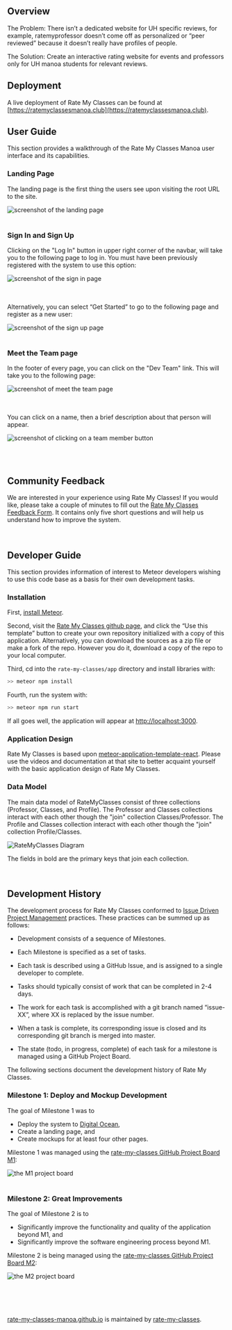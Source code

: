 ## Overview
The Problem: There isn’t a dedicated website for UH specific reviews, for example, ratemyprofessor doesn’t come off as personalized or “peer reviewed” because it doesn’t really have profiles of people.

The Solution: Create an interactive rating website for events and professors only for UH manoa students for relevant reviews.

## Deployment
A live deployment of Rate My Classes can be found at [https://ratemyclassesmanoa.club](https://ratemyclassesmanoa.club).

## User Guide
This section provides a walkthrough of the Rate My Classes Manoa user interface and its capabilities.


### Landing Page
The landing page is the first thing the users see upon visiting the root URL to the site.

<img style="display: block; margin-left: auto; margin-right: auto" src="doc/landing.png" alt="screenshot of the landing page">

<br>

### Sign In and Sign Up

Clicking on the "Log In" button in upper right corner of the navbar, will take you to the following page to log in. You must have been previously registered with the system to use this option:

<img style="display: block; margin-left: auto; margin-right: auto" src="doc/sign-in.png" alt="screenshot of the sign in page"><br>
<br>

Alternatively, you can select “Get Started” to go to the following page and register as a new user:

<img style="display: block; margin-left: auto; margin-right: auto" src="doc/sign-up.png" alt="screenshot of the sign up page">

<br>

### Meet the Team page

In the footer of every page, you can click on the "Dev Team" link. This will take you to the following page:

<img style="display: block; margin-left: auto; margin-right: auto" src="doc/dev-team.png" alt="screenshot of meet the team page"><br>
<br>

You can click on a name, then a brief description about that person will appear.

<img style="display: block; margin-left: auto; margin-right: auto" src="doc/dev-team-click.png" alt="screenshot of clicking on a team member button"><br>

<br>

## Community Feedback

We are interested in your experience using Rate My Classes! If you would like, please take a couple of minutes to fill out the [Rate My Classes Feedback Form](https://docs.google.com/forms/d/e/1FAIpQLSeVeaA6BbtIEhH--atN_EEg4dQoA27bt7Rgz3st0ZLUwLmciA/viewform?usp=sf_link). It contains only five short questions and will help us understand how to improve the system.

<br>

## Developer Guide

This section provides information of interest to Meteor developers wishing to use this code base as a basis for their own development tasks.

### Installation

First, [install Meteor](https://www.meteor.com/developers/install).

Second, visit the [Rate My Classes github page](https://github.com/Rate-My-Classes-Manoa/rate-my-classes), and click the “Use this template” button to create your own repository initialized with a copy of this application. Alternatively, you can download the sources as a zip file or make a fork of the repo. However you do it, download a copy of the repo to your local computer.

Third, cd into the `rate-my-classes/app` directory and install libraries with:

```css
>> meteor npm install
```

Fourth, run the system with:

```css
>> meteor npm run start
```

If all goes well, the application will appear at [http://localhost:3000](http://localhost:3000).

### Application Design

Rate My Classes is based upon [meteor-application-template-react](https://ics-software-engineering.github.io/meteor-application-template-react/). Please use the videos and documentation at that site to better acquaint yourself with the basic application design of Rate My Classes.

### Data Model

The main data model of RateMyClasses consist of three collections (Professor, Classes, and Profile). The Professor and Classes collections interact with each other though the "join" collection Classes/Professor. The Profile and Classes collection interact with each other though the "join" collection Profile/Classes.


<img style="display: block; margin-left: auto; margin-right: auto" src="doc/RateMyClassesDiagram.png" alt="RateMyClasses Diagram">

The fields in bold are the primary keys that join each collection.

<br>

## Development History

The development process for Rate My Classes conformed to [Issue Driven Project Management](http://courses.ics.hawaii.edu/ics314f19/morea/project-management/reading-guidelines-idpm.html) practices. These practices can be summed up as follows:

- Development consists of a sequence of Milestones.

- Each Milestone is specified as a set of tasks.
 
- Each task is described using a GitHub Issue, and is assigned to a single developer to complete.
  
- Tasks should typically consist of work that can be completed in 2-4 days.
   
- The work for each task is accomplished with a git branch named “issue-XX”, where XX is replaced by the issue number.
  
- When a task is complete, its corresponding issue is closed and its corresponding git branch is merged into master.
  
- The state (todo, in progress, complete) of each task for a milestone is managed using a GitHub Project Board.

The following sections document the development history of Rate My Classes.

### Milestone 1: Deploy and Mockup Development

The goal of Milestone 1 was to 
- Deploy the system to [Digital Ocean](https://www.digitalocean.com/),
- Create a landing page, and
- Create mockups for at least four other pages.

Milestone 1 was managed using the [rate-my-classes GitHub Project Board M1](https://github.com/Rate-My-Classes-Manoa/rate-my-classes/projects/1):

<img style="display: block; margin-left: auto; margin-right: auto" src="doc/m1.png" alt="the M1 project board">

<br>

### Milestone 2: Great Improvements

The goal of Milestone 2 is to
- Significantly improve the functionality and quality of the application beyond M1, and
- Significantly improve the software engineering process beyond M1.

Milestone 2 is being managed using the [rate-my-classes GitHub Project Board M2](https://github.com/Rate-My-Classes-Manoa/rate-my-classes/projects/2):

<img style="display: block; margin-left: auto; margin-right: auto" src="doc/m2.png" alt="the M2 project board">



<br><br><br><br>
[rate-my-classes-manoa.github.io](https://rate-my-classes-manoa.github.io/) is maintained by [rate-my-classes](https://github.com/Rate-My-Classes-Manoa).

<!--
### Mockup Page Ideas
A user would create a profile using their UH manoa emails to post reviews for certain classes/professors they’ve taken. Users do not need to login to view the reviews however.

For the community board, where people can post upcoming local events, they do not need to login to post events.  

Some of these pages include:

1) Landing page (information about the site). <br>
2) Community event page (lets people post events w/o logging in). <br>
3) Class review page (login required to post). <br>
4) Professor review page (login required to post). <br>
5) Sign in/Sign up page. <br>
6) Admin page.

### Use Case Ideas
The completed page might not need to implement all the above pages, but the end should be:

1) Upon opening website, shows the information, review page, community events and login. <br>
2) User able to sign in or create an account. <br>
3) Admin able to login and edit posts. 

### Beyond the Basics
Some more advanced ideas include:

1) Searching in each page via search bar or alphabetical lists. <br>
2) Starred ratings as opposed to numeric ratings for classes and professors. <br>
3) Users able to flag reviews for the admin to delete. <br>
4) Like reviews.

-->

